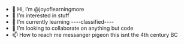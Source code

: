 - 👋 Hi, I’m @joyoflearningmore
- 👀 I’m interested in stuff
- 🌱 I’m currently learning ----classified----
- 💞️ I’m looking to collaborate on anything but code
- 📫 How to reach me     messanger pigeon this isnt the 4th century BC

<!---
joyoflearningmore/joyoflearningmore is a ✨ special ✨ repository because its `README.md` (this file) appears on your GitHub profile.
You can click the Preview link to take a look at your changes.
--->
